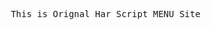 <!DOCTYPE html>
<html>
<head>
</head>
<body>
  <pre> This is Orignal Har Script MENU Site</pre>
</body>
</html>
